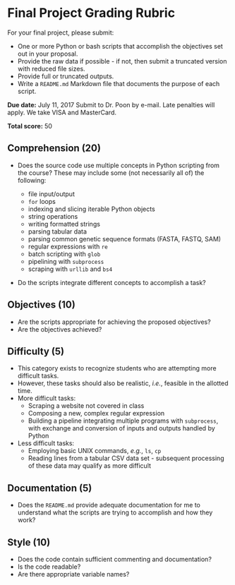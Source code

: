 # Final Project Grading Rubric

For your final project, please submit:
* One or more Python or bash scripts that accomplish the objectives set out in your proposal.  
* Provide the raw data if possible - if not, then submit a truncated version with reduced file sizes.  
* Provide full or truncated outputs.
* Write a `README.md` Markdown file that documents the purpose of each script.


**Due date:** July 11, 2017
Submit to Dr. Poon by e-mail.  Late penalties will apply.
We take VISA and MasterCard.

**Total score:** 50

## Comprehension (20)

* Does the source code use multiple concepts in Python scripting from the course?  These may include some (not necessarily all of) the following:
  * file input/output
  * `for` loops
  * indexing and slicing iterable Python objects
  * string operations
  * writing formatted strings
  * parsing tabular data
  * parsing common genetic sequence formats (FASTA, FASTQ, SAM)
  * regular expressions with `re`
  * batch scripting with `glob`
  * pipelining with `subprocess`
  * scraping with `urllib` and `bs4`

* Do the scripts integrate different concepts to accomplish a task?


## Objectives (10)

* Are the scripts appropriate for achieving the proposed objectives?
* Are the objectives achieved?


## Difficulty (5)

* This category exists to recognize students who are attempting more difficult tasks.
* However, these tasks should also be realistic, *i.e.*, feasible in the allotted time.
* More difficult tasks:
  * Scraping a website not covered in class
  * Composing a new, complex regular expression
  * Building a pipeline integrating multiple programs with `subprocess`, with exchange and conversion of inputs and outputs handled by Python
* Less difficult tasks:
  * Employing basic UNIX commands, *e.g.*, `ls`, `cp`
  * Reading lines from a tabular CSV data set - subsequent processing of these data may qualify as more difficult


## Documentation (5)

* Does the `README.md` provide adequate documentation for me to understand what the scripts are trying to accomplish and how they work?


## Style (10)

* Does the code contain sufficient commenting and documentation?
* Is the code readable?
* Are there appropriate variable names?
